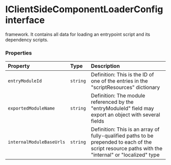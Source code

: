 # IClientSideComponentLoaderConfig interface





framework. It contains all data for loading an entrypoint script and its dependency scripts. 





### Properties

| Property	   | Type	| Description|
|:-------------|:-------|:-----------|
|`entryModuleId`      | `string` | Definition: This is the ID of one of the entries in the "scriptResources" dictionary |
|`exportedModuleName`      | `string` | Definition: The module referenced by the "entryModuleId" field may export an object with several fields |
|`internalModuleBaseUrls`      | `string` | Definition: This is an array of fully-qualified paths to be prepended to each of the script resource paths with the  "internal" or "localized" type |




